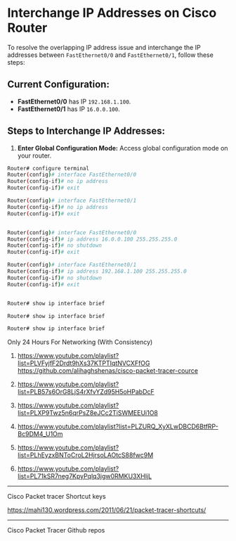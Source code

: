 # Interchange IP Addresses on Cisco Router

To resolve the overlapping IP address issue and interchange the IP addresses between `FastEthernet0/0` and `FastEthernet0/1`, follow these steps:

## Current Configuration:
- **FastEthernet0/0** has IP `192.168.1.100`.
- **FastEthernet0/1** has IP `16.0.0.100`.

## Steps to Interchange IP Addresses:

1. **Enter Global Configuration Mode:**
   Access global configuration mode on your router.

```bash
Router# configure terminal
Router(config)# interface FastEthernet0/0
Router(config-if)# no ip address
Router(config-if)# exit

Router(config)# interface FastEthernet0/1
Router(config-if)# no ip address
Router(config-if)# exit


Router(config)# interface FastEthernet0/0
Router(config-if)# ip address 16.0.0.100 255.255.255.0
Router(config-if)# no shutdown
Router(config-if)# exit

Router(config)# interface FastEthernet0/1
Router(config-if)# ip address 192.168.1.100 255.255.255.0
Router(config-if)# no shutdown
Router(config-if)# exit


Router# show ip interface brief

Router# show ip interface brief

Router# show ip interface brief
```



Only 24 Hours For Networking (With Consistency)

1. https://www.youtube.com/playlist?list=PLVFyjfF2Drdt9hXs37KTPTIqtNVCXFfOG <br>
   https://github.com/alihaghshenas/cisco-packet-tracer-cource

2. https://www.youtube.com/playlist?list=PLB57s6OrG8LjS4rXfvYZd95H5oHPabDcF

3. https://www.youtube.com/playlist?list=PLXP9Twz5n6qrPsZ8eJCc2TiSWMEEUi1O8

4. https://www.youtube.com/playlist?list=PLZURQ_XyXLwDBCD6BtfRP-Bc9DM4_U1Om

5. https://www.youtube.com/playlist?list=PLhEyzxBNToCroL2HjrsoLAOtcS88fwc9M

6. https://www.youtube.com/playlist?list=PL71kSR7neg7KpyPqlq3jgw0RMKU3XHljL



---
Cisco Packet tracer Shortcut keys

https://mahi130.wordpress.com/2011/06/21/packet-tracer-shortcuts/

---
Cisco Packet Tracer Github repos
